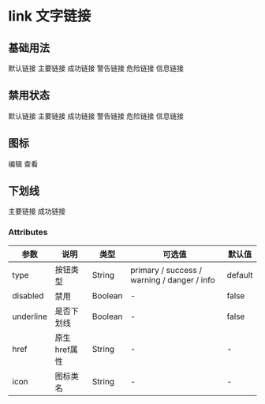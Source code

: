 # link 文字链接

## 基础用法

<uu-link type="default">默认链接</uu-link>
<uu-link type="success">主要链接</uu-link>
<uu-link type="primary">成功链接</uu-link>
<uu-link type="danger">警告链接</uu-link>
<uu-link type="warning">危险链接</uu-link>
<uu-link type="info">信息链接</uu-link>

## 禁用状态

<uu-link type="default" disabled>默认链接</uu-link>
<uu-link type="success" disabled>主要链接</uu-link>
<uu-link type="primary" disabled>成功链接</uu-link>
<uu-link type="danger" disabled>警告链接</uu-link>
<uu-link type="warning" disabled>危险链接</uu-link>
<uu-link type="info" disabled>信息链接</uu-link>

## 图标

<uu-link type="default" icon="uui-icon-edit">编辑</uu-link>
<uu-link type="success" >查看</uu-link>

## 下划线

<uu-link type="success">主要链接</uu-link>
<uu-link :underline="false" type="primary">成功链接</uu-link>


### Attributes

| 参数 | 说明 | 类型 | 可选值 | 默认值 |
| --- | --- | --- | --- | --- | 
| type | 按钮类型 | String | primary / success / warning / danger / info | default |
| disabled | 禁用 | Boolean | - | false |
| underline | 是否下划线 | Boolean | - | false |
| href | 原生href属性 | String | - | - |
| icon | 图标类名 | String | - | - |